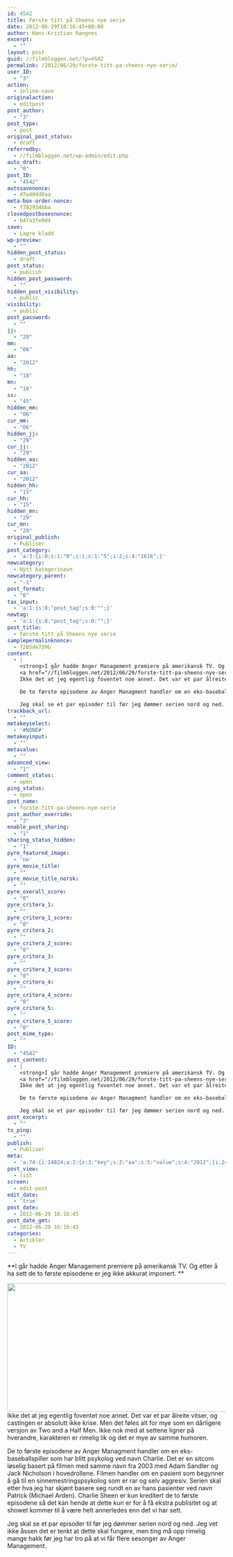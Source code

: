 ```yaml
---
id: 4542
title: Første titt på Sheens nye serie
date: 2012-06-29T18:16:45+00:00
author: Hans-Kristian Rangnes
excerpt:
  - ""
layout: post
guid: //filmbloggen.net/?p=4542
permalink: /2012/06/29/forste-titt-pa-sheens-nye-serie/
user_ID:
  - "3"
action:
  - inline-save
originalaction:
  - editpost
post_author:
  - "3"
post_type:
  - post
original_post_status:
  - draft
referredby:
  - //filmbloggen.net/wp-admin/edit.php
auto_draft:
  - "0"
post_ID:
  - "4542"
autosavenonce:
  - d7e404d0aa
meta-box-order-nonce:
  - f782934bba
closedpostboxesnonce:
  - b4fa3fe0d4
save:
  - Lagre kladd
wp-preview:
  - ""
hidden_post_status:
  - draft
post_status:
  - publish
hidden_post_password:
  - ""
hidden_post_visibility:
  - public
visibility:
  - public
post_password:
  - ""
jj:
  - "29"
mm:
  - "06"
aa:
  - "2012"
hh:
  - "18"
mn:
  - "16"
ss:
  - "45"
hidden_mm:
  - "06"
cur_mm:
  - "06"
hidden_jj:
  - "29"
cur_jj:
  - "29"
hidden_aa:
  - "2012"
cur_aa:
  - "2012"
hidden_hh:
  - "15"
cur_hh:
  - "15"
hidden_mn:
  - "29"
cur_mn:
  - "29"
original_publish:
  - Publiser
post_category:
  - 'a:3:{i:0;s:1:"0";i:1;s:1:"5";i:2;s:4:"1616";}'
newcategory:
  - Nytt kategorinavn
newcategory_parent:
  - "-1"
post_format:
  - "0"
tax_input:
  - 'a:1:{s:8:"post_tag";s:0:"";}'
newtag:
  - 'a:1:{s:8:"post_tag";s:0:"";}'
post_title:
  - Første titt på Sheens nye serie
samplepermalinknonce:
  - f285de739b
content:
  - |
    <strong>I går hadde Anger Management premiere på amerikansk TV. Og etter å ha sett de to første episodene er jeg ikke akkurat imponert. </strong><!--more-->
    <a href="//filmbloggen.net/2012/06/29/forste-titt-pa-sheens-nye-serie/charlie-sheen-anger-management-star/" rel="attachment wp-att-4553"><img class="alignnone size-large wp-image-4553" src="//filmbloggen.net/wp-content/uploads//2012/06/Charlie-Sheen-Anger-Management-Star-620x296.jpg" alt="" width="620" height="296" /></a>
    Ikke det at jeg egentlig foventet noe annet. Det var et par ålreite vitser, og castingen er absolutt ikke krise. Men det føles alt for mye som en dårligere versjon av Two and a Half Men. Ikke nok med at settene ligner på hverandre, karakteren er rimelig lik og det er mye av samme humoren.

    De to første episodene av Anger Managment handler om en eks-baseballspiller som har blitt psykolog ved navn Charlie. Det er en sitcom løselig basert på filmen med samme navn fra 2003 med Adam Sandler og Jack Nicholson i hovedrollene. Filmen handler om en pasient som begynner å gå til en sinnemestringspsykolog som er rar og selv aggresiv. Serien skal etter hva jeg har skjønt basere seg rundt en av hans pasienter ved navn Patrick (Michael Arden). Charlie Sheen er kun kreditert de to første episodene så det kan hende at dette kun er for å få ekstra publisitet og at showet kommer til å være helt annerledes enn det vi har sett.

    Jeg skal se et par episoder til før jeg dømmer serien nord og ned. Jeg vet ikke åssen det er tenkt at dette skal fungere, men ting må opp rimelig mange hakk før jeg har tro på at vi får flere sesonger av Anger Management.
trackback_url:
  - ""
metakeyselect:
  - '#NONE#'
metakeyinput:
  - ""
metavalue:
  - ""
advanced_view:
  - "1"
comment_status:
  - open
ping_status:
  - open
post_name:
  - forste-titt-pa-sheens-nye-serie
post_author_override:
  - "3"
enable_post_sharing:
  - "1"
sharing_status_hidden:
  - "1"
pyre_featured_image:
  - 'no'
pyre_movie_title:
  - ""
pyre_movie_title_norsk:
  - ""
pyre_overall_score:
  - "0"
pyre_critera_1:
  - ""
pyre_critera_1_score:
  - "0"
pyre_critera_2:
  - ""
pyre_critera_2_score:
  - "0"
pyre_critera_3:
  - ""
pyre_critera_3_score:
  - "0"
pyre_critera_4:
  - ""
pyre_critera_4_score:
  - "0"
pyre_critera_5:
  - ""
pyre_critera_5_score:
  - "0"
post_mime_type:
  - ""
ID:
  - "4542"
post_content:
  - |
    <strong>I går hadde Anger Management premiere på amerikansk TV. Og etter å ha sett de to første episodene er jeg ikke akkurat imponert. </strong><!--more-->
    <a href="//filmbloggen.net/2012/06/29/forste-titt-pa-sheens-nye-serie/charlie-sheen-anger-management-star/" rel="attachment wp-att-4553"><img class="alignnone size-large wp-image-4553" src="//filmbloggen.net/wp-content/uploads//2012/06/Charlie-Sheen-Anger-Management-Star-620x296.jpg" alt="" width="620" height="296" /></a>
    Ikke det at jeg egentlig foventet noe annet. Det var et par ålreite vitser, og castingen er absolutt ikke krise. Men det føles alt for mye som en dårligere versjon av Two and a Half Men. Ikke nok med at settene ligner på hverandre, karakteren er rimelig lik og det er mye av samme humoren.

    De to første episodene av Anger Managment handler om en eks-baseballspiller som har blitt psykolog ved navn Charlie. Det er en sitcom løselig basert på filmen med samme navn fra 2003 med Adam Sandler og Jack Nicholson i hovedrollene. Filmen handler om en pasient som begynner å gå til en sinnemestringspsykolog som er rar og selv aggresiv. Serien skal etter hva jeg har skjønt basere seg rundt en av hans pasienter ved navn Patrick (Michael Arden). Charlie Sheen er kun kreditert de to første episodene så det kan hende at dette kun er for å få ekstra publisitet og at showet kommer til å være helt annerledes enn det vi har sett.

    Jeg skal se et par episoder til før jeg dømmer serien nord og ned. Jeg vet ikke åssen det er tenkt at dette skal fungere, men ting må opp rimelig mange hakk før jeg har tro på at vi får flere sesonger av Anger Management.
post_excerpt:
  - ""
to_ping:
  - ""
publish:
  - Publiser
meta:
  - 'a:74:{i:24824;a:2:{s:3:"key";s:2:"aa";s:5:"value";s:4:"2012";}i:24802;a:2:{s:3:"key";s:6:"action";s:5:"value";s:8:"editpost";}i:24855;a:2:{s:3:"key";s:13:"advanced_view";s:5:"value";s:1:"1";}i:24811;a:2:{s:3:"key";s:13:"autosavenonce";s:5:"value";s:10:"2cf21fa88a";}i:24809;a:2:{s:3:"key";s:10:"auto_draft";s:5:"value";s:1:"0";}i:24813;a:2:{s:3:"key";s:20:"closedpostboxesnonce";s:5:"value";s:10:"bc12f23671";}i:24856;a:2:{s:3:"key";s:14:"comment_status";s:5:"value";s:4:"open";}i:24848;a:2:{s:3:"key";s:7:"content";s:5:"value";s:56:"I går hadde Anger Managment premiere på amerikansk TV.";}i:24833;a:2:{s:3:"key";s:6:"cur_aa";s:5:"value";s:4:"2012";}i:24835;a:2:{s:3:"key";s:6:"cur_hh";s:5:"value";s:2:"11";}i:24831;a:2:{s:3:"key";s:6:"cur_jj";s:5:"value";s:2:"29";}i:24829;a:2:{s:3:"key";s:6:"cur_mm";s:5:"value";s:2:"06";}i:24837;a:2:{s:3:"key";s:6:"cur_mn";s:5:"value";s:2:"30";}i:24860;a:2:{s:3:"key";s:19:"enable_post_sharing";s:5:"value";s:1:"1";}i:24849;a:2:{s:3:"key";s:7:"excerpt";s:5:"value";s:0:"";}i:24825;a:2:{s:3:"key";s:2:"hh";s:5:"value";s:2:"11";}i:24832;a:2:{s:3:"key";s:9:"hidden_aa";s:5:"value";s:4:"2012";}i:24834;a:2:{s:3:"key";s:9:"hidden_hh";s:5:"value";s:2:"11";}i:24830;a:2:{s:3:"key";s:9:"hidden_jj";s:5:"value";s:2:"29";}i:24828;a:2:{s:3:"key";s:9:"hidden_mm";s:5:"value";s:2:"06";}i:24836;a:2:{s:3:"key";s:9:"hidden_mn";s:5:"value";s:2:"30";}i:24818;a:2:{s:3:"key";s:20:"hidden_post_password";s:5:"value";s:0:"";}i:24816;a:2:{s:3:"key";s:18:"hidden_post_status";s:5:"value";s:5:"draft";}i:24819;a:2:{s:3:"key";s:22:"hidden_post_visibility";s:5:"value";s:6:"public";}i:24877;a:2:{s:3:"key";s:2:"ID";s:5:"value";s:4:"4542";}i:24822;a:2:{s:3:"key";s:2:"jj";s:5:"value";s:2:"29";}i:24812;a:2:{s:3:"key";s:20:"meta-box-order-nonce";s:5:"value";s:10:"fadf0fb4d0";}i:24852;a:2:{s:3:"key";s:12:"metakeyinput";s:5:"value";s:0:"";}i:24851;a:2:{s:3:"key";s:13:"metakeyselect";s:5:"value";s:6:"#NONE#";}i:24853;a:2:{s:3:"key";s:9:"metavalue";s:5:"value";s:0:"";}i:24823;a:2:{s:3:"key";s:2:"mm";s:5:"value";s:2:"06";}i:24826;a:2:{s:3:"key";s:2:"mn";s:5:"value";s:2:"30";}i:24840;a:2:{s:3:"key";s:11:"newcategory";s:5:"value";s:17:"Nytt kategorinavn";}i:24841;a:2:{s:3:"key";s:18:"newcategory_parent";s:5:"value";s:2:"-1";}i:24803;a:2:{s:3:"key";s:14:"originalaction";s:5:"value";s:8:"editpost";}i:24806;a:2:{s:3:"key";s:20:"original_post_status";s:5:"value";s:10:"auto-draft";}i:24838;a:2:{s:3:"key";s:16:"original_publish";s:5:"value";s:8:"Publiser";}i:24857;a:2:{s:3:"key";s:11:"ping_status";s:5:"value";s:4:"open";}i:24804;a:2:{s:3:"key";s:11:"post_author";s:5:"value";s:1:"3";}i:24859;a:2:{s:3:"key";s:20:"post_author_override";s:5:"value";s:1:"3";}i:24878;a:2:{s:3:"key";s:12:"post_content";s:5:"value";s:56:"I går hadde Anger Managment premiere på amerikansk TV.";}i:24879;a:2:{s:3:"key";s:12:"post_excerpt";s:5:"value";s:0:"";}i:24843;a:2:{s:3:"key";s:11:"post_format";s:5:"value";s:1:"0";}i:24810;a:2:{s:3:"key";s:7:"post_ID";s:5:"value";s:4:"4542";}i:24876;a:2:{s:3:"key";s:14:"post_mime_type";s:5:"value";s:0:"";}i:24858;a:2:{s:3:"key";s:9:"post_name";s:5:"value";s:0:"";}i:24821;a:2:{s:3:"key";s:13:"post_password";s:5:"value";s:0:"";}i:24817;a:2:{s:3:"key";s:11:"post_status";s:5:"value";s:5:"draft";}i:24846;a:2:{s:3:"key";s:10:"post_title";s:5:"value";s:33:"Første titt på Sheens nye serie";}i:24805;a:2:{s:3:"key";s:9:"post_type";s:5:"value";s:4:"post";}i:24866;a:2:{s:3:"key";s:14:"pyre_critera_1";s:5:"value";s:0:"";}i:24867;a:2:{s:3:"key";s:20:"pyre_critera_1_score";s:5:"value";s:1:"0";}i:24868;a:2:{s:3:"key";s:14:"pyre_critera_2";s:5:"value";s:0:"";}i:24869;a:2:{s:3:"key";s:20:"pyre_critera_2_score";s:5:"value";s:1:"0";}i:24870;a:2:{s:3:"key";s:14:"pyre_critera_3";s:5:"value";s:0:"";}i:24871;a:2:{s:3:"key";s:20:"pyre_critera_3_score";s:5:"value";s:1:"0";}i:24872;a:2:{s:3:"key";s:14:"pyre_critera_4";s:5:"value";s:0:"";}i:24873;a:2:{s:3:"key";s:20:"pyre_critera_4_score";s:5:"value";s:1:"0";}i:24874;a:2:{s:3:"key";s:14:"pyre_critera_5";s:5:"value";s:0:"";}i:24875;a:2:{s:3:"key";s:20:"pyre_critera_5_score";s:5:"value";s:1:"0";}i:24862;a:2:{s:3:"key";s:19:"pyre_featured_image";s:5:"value";s:2:"no";}i:24863;a:2:{s:3:"key";s:16:"pyre_movie_title";s:5:"value";s:0:"";}i:24864;a:2:{s:3:"key";s:22:"pyre_movie_title_norsk";s:5:"value";s:0:"";}i:24865;a:2:{s:3:"key";s:18:"pyre_overall_score";s:5:"value";s:1:"0";}i:24807;a:2:{s:3:"key";s:10:"referredby";s:5:"value";s:40:"//filmbloggen.net/wp-admin/edit.php";}i:24847;a:2:{s:3:"key";s:20:"samplepermalinknonce";s:5:"value";s:10:"a5d0846eba";}i:24814;a:2:{s:3:"key";s:4:"save";s:5:"value";s:11:"Lagre kladd";}i:24861;a:2:{s:3:"key";s:21:"sharing_status_hidden";s:5:"value";s:1:"1";}i:24827;a:2:{s:3:"key";s:2:"ss";s:5:"value";s:2:"36";}i:24880;a:2:{s:3:"key";s:7:"to_ping";s:5:"value";s:0:"";}i:24850;a:2:{s:3:"key";s:13:"trackback_url";s:5:"value";s:0:"";}i:24801;a:2:{s:3:"key";s:7:"user_ID";s:5:"value";s:1:"3";}i:24820;a:2:{s:3:"key";s:10:"visibility";s:5:"value";s:6:"public";}i:24815;a:2:{s:3:"key";s:10:"wp-preview";s:5:"value";s:0:"";}}'
post_view:
  - list
screen:
  - edit-post
edit_date:
  - 'true'
post_date:
  - 2012-06-29 18:16:45
post_date_gmt:
  - 2012-06-29 16:16:45
categories:
  - Artikler
  - TV
---
```

**I går hadde Anger Management premiere på amerikansk TV. Og etter å ha sett de to første episodene er jeg ikke akkurat imponert. **<!--more-->


<a href="//filmbloggen.net/2012/06/29/forste-titt-pa-sheens-nye-serie/charlie-sheen-anger-management-star/" rel="attachment wp-att-4553"><img class="alignnone size-large wp-image-4553" src="//filmbloggen.net/wp-content/uploads//2012/06/Charlie-Sheen-Anger-Management-Star-620x296.jpg" alt="" width="620" height="296" /></a>
Ikke det at jeg egentlig foventet noe annet. Det var et par ålreite vitser, og castingen er absolutt ikke krise. Men det føles alt for mye som en dårligere versjon av Two and a Half Men. Ikke nok med at settene ligner på hverandre, karakteren er rimelig lik og det er mye av samme humoren.

De to første episodene av Anger Managment handler om en eks-baseballspiller som har blitt psykolog ved navn Charlie. Det er en sitcom løselig basert på filmen med samme navn fra 2003 med Adam Sandler og Jack Nicholson i hovedrollene. Filmen handler om en pasient som begynner å gå til en sinnemestringspsykolog som er rar og selv aggresiv. Serien skal etter hva jeg har skjønt basere seg rundt en av hans pasienter ved navn Patrick (Michael Arden). Charlie Sheen er kun kreditert de to første episodene så det kan hende at dette kun er for å få ekstra publisitet og at showet kommer til å være helt annerledes enn det vi har sett.

Jeg skal se et par episoder til før jeg dømmer serien nord og ned. Jeg vet ikke åssen det er tenkt at dette skal fungere, men ting må opp rimelig mange hakk før jeg har tro på at vi får flere sesonger av Anger Management.
